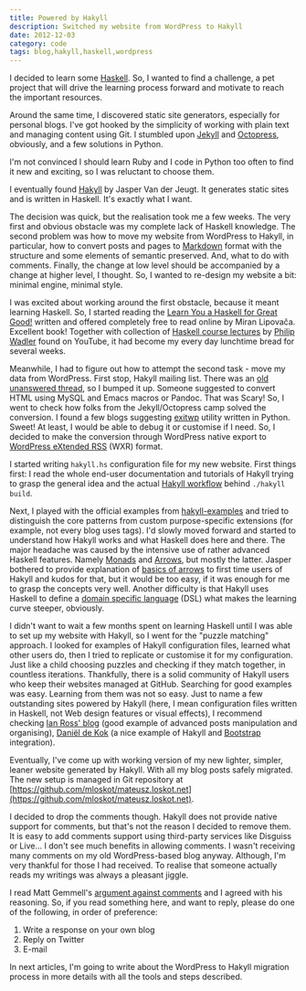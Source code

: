 ```yaml
---
title: Powered by Hakyll
description: Switched my website from WordPress to Hakyll
date: 2012-12-03
category: code
tags: blog,hakyll,haskell,wordpress
---
```


I decided to learn some [Haskell](http://www.haskell.org/). So, I wanted to find a 
challenge, a pet project that will drive the learning process forward and 
motivate to reach the important resources.

Around the same time, I discovered static site generators, especially for personal
blogs. I've got hooked by the simplicity of working with plain text and managing 
content using Git. I stumbled upon [Jekyll](https://github.com/mojombo/jekyll) and 
[Octopress](http://octopress.org/), obviously, and a few solutions in Python.

I'm not convinced I should learn Ruby and I code in Python too often to find
it new and exciting, so I was reluctant to choose them.

I eventually found [Hakyll](http://jaspervdj.be/hakyll/) by Jasper Van der Jeugt.
It generates static sites and is written in Haskell. It's exactly what I want.

The decision was quick, but the realisation took me a few weeks.
The very first and obvious obstacle was my complete lack of Haskell knowledge.
The second problem was how to move my website from WordPress to Hakyll, in particular, 
how to convert posts and pages to [Markdown](http://daringfireball.net/projects/markdown/) 
format with the structure and some elements of semantic preserved.
And, what to do with comments.
Finally, the change at low level should be accompanied by a change at higher level,
I thought. So, I wanted to re-design my website a bit: minimal engine, minimal style.

I was excited about working around the first obstacle, because it meant learning
Haskell. So, I started reading the 
[Learn You a Haskell for Great Good!](http://learnyouahaskell.com/) written
and offered completely free to read online by Miran Lipovača. Excellent book!
Together with collection of 
[Haskell course lectures](http://www.youtube.com/watch?v=AOl2y5uW0mA) by 
[Philip Wadler](http://en.wikipedia.org/wiki/Philip_Wadler) found on
YouTube, it had become my every day lunchtime bread for several weeks.

Meanwhile, I had to figure out how to attempt the second task - move my data from 
WordPress. First stop, Hakyll mailing list. There was an 
[old unanswered thread](https://groups.google.com/d/topic/hakyll/KZdcNsBVNkA/discussion), 
so I bumped it up. Someone suggested to convert HTML using MySQL and Emacs macros
or Pandoc. That was Scary!
So, I went to check how folks from the Jekyll/Octopress camp solved the conversion.
I found a few blogs suggesting [exitwp](https://github.com/thomasf/exitwp) 
utility written in Python. Sweet!
At least, I would be able to debug it or customise if I need. So, I decided to make
the conversion through WordPress native export to 
[WordPress eXtended RSS](http://codex.wordpress.org/Tools_Export_Screen) (WXR) format.

I started writing ```hakyll.hs``` configuration file for my new website.
First things first: I read the whole end-user documentation and tutorials of Hakyll
trying to grasp the general idea and the actual [Hakyll workflow](http://jaspervdj.be/hakyll/tutorials/02-basics.html) behind ```./hakyll build```.

Next, I played with the official examples from 
[hakyll-examples](https://github.com/jaspervdj/hakyll-examples) and tried to distinguish
the core patterns from custom purpose-specific extensions (for example, not every blog 
uses tags). I'd slowly moved forward and started to understand how Hakyll works and 
what Haskell does here and there.
The major headache was caused by the intensive use of rather advanced Haskell
features. Namely [Monads](http://en.wikipedia.org/wiki/Monad_%28functional_programming%29)
and [Arrows](http://en.wikipedia.org/wiki/Arrow_%28computer_science%29), 
but mostly the latter. Jasper bothered to provide explanation of 
[basics of arrows](http://jaspervdj.be/hakyll/tutorials/03-arrows.html) to first time 
users of Hakyll and kudos for that, but it would be too easy, 
if it was enough for me to grasp the concepts very well.
Another difficulty is that Hakyll uses Haskell to define a 
[domain specific language](http://en.wikipedia.org/wiki/Domain-specific_language) (DSL) 
what makes the learning curve steeper, obviously.

I didn't want to wait a few months spent on learning Haskell until I was able to set up
my website with Hakyll, so I went for the "puzzle matching" approach. I looked for
examples of Hakyll configuration files, learned what other users do, then I tried to 
replicate or customise it for my configuration. Just like a child choosing puzzles and
checking if they match together, in countless iterations.
Thankfully, there is a solid community of Hakyll users who keep their websites managed
at GitHub. Searching for good examples was easy. Learning from them was not so easy.
Just to name a few outstanding sites powered by Hakyll (here, I mean configuration 
files written in Haskell, not Web design features or visual effects), I recommend 
checking [Ian Ross' blog](https://github.com/ian-ross/blog/) (good example of advanced
posts manipulation and organising), 
[Daniël de Kok](http://danieldk.eu/) (a nice example of Hakyll and 
[Bootstrap](http://twitter.github.com/bootstrap/) integration).

Eventually, I've come up with working version of my new lighter, simpler, leaner 
website generated by Hakyll. With all my blog posts safely migrated. The new setup 
is managed in Git repository at 
[https://github.com/mloskot/mateusz.loskot.net](https://github.com/mloskot/mateusz.loskot.net).

I decided to drop the comments though. Hakyll does not provide native support for
comments, but that's not the reason I decided to remove them.
It is easy to add comments support using third-party services like Disguiss or Live...
I don't see much benefits in allowing comments.
I wasn't receiving many comments on my old WordPress-based blog anyway.
Although, I'm very thankful for those I had received. To realise that someone actually
reads my writings was always a pleasant jiggle.

I read Matt Gemmell's [argument against comments](http://mattgemmell.com/2011/11/29/comments-off/) and I agreed with his reasoning.
So, if you read something here, and want to reply, please do one of the following, in order of preference:

1. Write a response on your own blog
2. Reply on Twitter
3. E-mail

In next articles, I'm going to write about the WordPress to Hakyll migration process 
in more details with all the tools and steps described.
